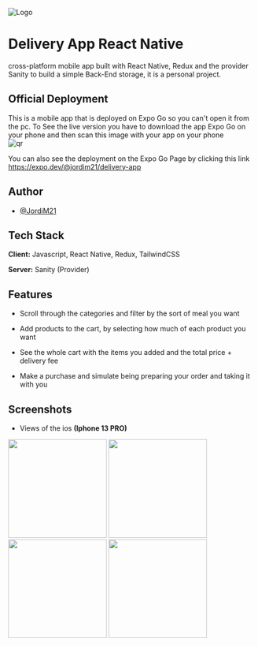 

![Logo](https://www.appstud.com/wp-content/uploads/2018/03/React-Native-Titre.png)


# Delivery App React Native

cross-platform mobile app built with React Native,  Redux and the provider Sanity to build a simple Back-End storage, it is a personal project.  





## Official Deployment

This is a mobile app that is deployed on Expo Go so you can't open it from the pc. To See the live version you have to download the app Expo Go on your phone and then scan this image with your app on your phone
<br/>
![qr](https://i.imgur.com/E4LYuX3.png)


You can also see the deployment on the Expo Go Page by clicking this link https://expo.dev/@jordim21/delivery-app

## Author

- [@JordiM21](https://www.github.com/JordiM21)


## Tech Stack

**Client:** Javascript, React Native, Redux, TailwindCSS

**Server:** Sanity (Provider)


## Features

- Scroll through the categories and filter by the sort of meal you want

- Add products to the cart, by selecting how much of each product you want

- See the whole cart with the items you added and the total price + delivery fee

- Make a purchase and simulate being preparing your order and taking it with you




## Screenshots

- Views of the ios **(Iphone 13 PRO)**

<div style={{display="flex"}}>
<img src="https://i.imgur.com/aRxo05Q.jpeg" width="200" />

<img src="https://i.imgur.com/82oxAAq.jpeg" width="200" />

<img src="https://i.imgur.com/rBBAaj6.jpeg" width="200" />

<img src="https://i.imgur.com/C4r5ZKq.jpeg" width="200" />
</div>




